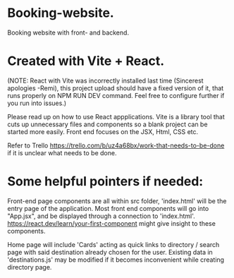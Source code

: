 # Booking-website.
Booking website with front- and backend.

# Created with Vite + React.
(NOTE: React with Vite was incorrectly installed last time (Sincerest apologies -Remi), this project upload should have a fixed
version of it, that runs properly on NPM RUN DEV command. Feel free to configure further if you run into issues.)

Please read up on how to use React appplications. Vite is a library tool that cuts up unnecessary files and components 
so a blank project can be started more easily. Front end focuses on the JSX, Html, CSS etc.

Refer to Trello https://trello.com/b/uz4a68bx/work-that-needs-to-be-done if it is unclear what needs to be done.

# Some helpful pointers if needed:

Front-end page components are all within src folder, 'index.html' will be the entry page of the application. Most front end components will
go into "App.jsx", and be displayed through a connection to 'index.html'. https://react.dev/learn/your-first-component might give insight to these components.

Home page will include 'Cards' acting as quick links to directory / search page with said destination already chosen for the user. Existing data in
'destinations.js' may be modified if it becomes inconvenient while creating directory page.